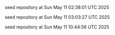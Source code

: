 
seed repository at Sun May 11 02:38:01 UTC 2025

seed repository at Sun May 11 03:03:27 UTC 2025

seed repository at Sun May 11 10:44:56 UTC 2025
